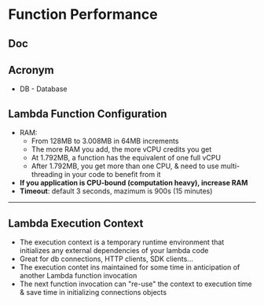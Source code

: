 # Function Performance

## Doc

## Acronym
* DB - Database

## Lambda Function Configuration
* RAM:
    * From 128MB to 3.008MB in 64MB increments
    * The more RAM you add, the more vCPU credits you get
    * At 1.792MB, a function has the equivalent of one full vCPU
    * After 1.792MB, you get more than one CPU, & need to use multi-threading in your code to benefit from it
* **If you application is CPU-bound (computation heavy), increase RAM**
* **Timeout**: default 3 seconds, mazimum is 900s (15 minutes)

---

## Lambda Execution Context
* The execution context is a temporary runtime environment that initializes any external dependencies of your 
  lambda code
* Great for db connections, HTTP clients, SDK clients...
* The execution contet ins maintained for some time in anticipation of another Lambda function invocation
* The next function invocation can "re-use" the context to execution time & save time in initializing connections
  objects
